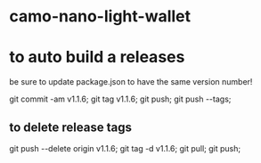 # camo-nano-light-wallet

# to auto build a releases

be sure to update package.json to have the same version number!

  git commit -am v1.1.6;
  git tag v1.1.6;
  git push;
  git push --tags;

## to delete release tags
  git push --delete origin v1.1.6;
  git tag -d v1.1.6;
  git pull;
  git push;
